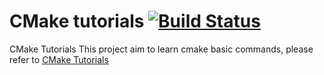 # CMake tutorials [![Build Status](https://travis-ci.org/Honggou/cmake_tutorial.svg?branch=master)](https://travis-ci.org/Honggou/cmake_tutorial)

CMake Tutorials
This project aim to learn cmake basic commands, please refer to [CMake Tutorials](https://cmake.org/cmake-tutorial/)